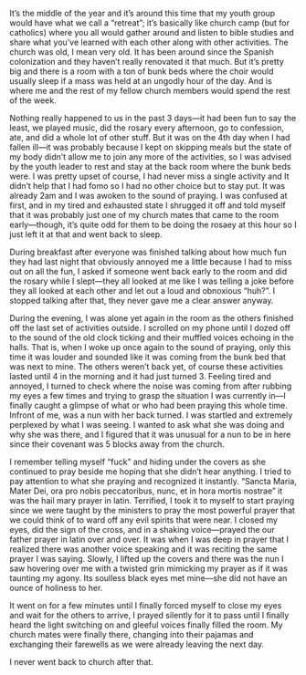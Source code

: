 It’s the middle of the year and it’s around this time that my youth group would have what we call a “retreat”; it’s basically like church camp (but for catholics) where you all would gather around and listen to bible studies and share what you’ve learned with each other along with other activities.
The church was old, I mean very old. It has been around since the Spanish colonization and they haven’t really renovated it that much. But it’s pretty big and there is a room with a ton of bunk beds where the choir would usually sleep if a mass was held at an ungodly hour of the day.
And is where me and the rest of my fellow church members would spend the rest of the week.

Nothing really happened to us in the past 3 days—it had been fun to say the least, we played music, did the rosary every afternoon, go to confession, ate, and did a whole lot of other stuff.
But it was on the 4th day when I had fallen ill—it was probably because I kept on skipping meals but the state of my body didn’t allow me to join any more of the activities, so I was advised by the youth leader to rest and stay at the back room where the bunk beds were. I was pretty upset of course, I had never miss a single activity and It didn’t help that I had fomo so I had no other choice but to stay put.
It was already 2am and I was awoken to the sound of praying. I was confused at first, and in my tired and exhausted state I shrugged it off and told myself that it was probably just one of my church mates that came to the room early—though, it’s quite odd for them to be doing the rosaey at this hour so I just left it at that and went back to sleep.

During breakfast after everyone was finished talking about how much fun they had last night that obviously annoyed me a little because I had to miss out on all the fun, I asked if someone went back early to the room and did the rosary while I slept—they all looked at me like I was telling a joke before they all looked at each other and let out a loud and obnoxious “huh?”. 
I stopped talking after that, they never gave me a clear answer anyway.

During the evening, I was alone yet again in the room as the others finished off the last set of activities outside. I scrolled on my phone until I dozed off to the sound of the old clock ticking and their muffled voices echoing in the halls.
That is, when I woke up once again to the sound of praying, only this time it was louder and sounded like it was coming from the bunk bed that was next to mine. The others weren’t back yet, of course these activities lasted until 4 in the morning and it had just turned 3.
Feeling tired and annoyed, I turned to check where the noise was coming from after rubbing my eyes a few times and trying to grasp the situation I was currently in—I finally caught a glimpse of what or who had been praying this whole time. Infront of me, was a nun with her back turned. 
I was startled and extremely perplexed by what I was seeing. I wanted to ask what she was doing and why she was there, and I figured that it was unusual for a nun to be in here since their covenant was 5 blocks away from the church.

I remember telling myself “fuck” and hiding under the covers as she continued to pray beside me hoping that she didn’t hear anything. I tried to pay attention to what she praying and recognized it instantly. 
“Sancta Maria, Mater Dei, ora pro nobis peccatoribus, nunc, et in hora mortis nostrae” it was the hail mary prayer in latin. Terrified, I took it to myself to start praying since we were taught by the ministers to pray the most powerful prayer that we could think of to ward off any evil spirits that were near.
I closed my eyes, did the sign of the cross, and in a shaking voice—prayed the our father prayer in latin over and over. It was when I was deep in prayer that I realized there was another voice speaking and it was reciting the same prayer I was saying.
Slowly, I lifted up the covers and there was the nun I saw hovering over me with a twisted grin mimicking my prayer as if it was taunting my agony. Its soulless black eyes met mine—she did not have an ounce of holiness to her. 

It went on for a few minutes until I finally forced myself to close my eyes and wait for the others to arrive, I prayed silently for it to pass until I finally heard the light switching on and gleeful voices finally filled the room. My church mates were finally there, changing into their pajamas and exchanging their farewells as we were already leaving the next day.

I never went back to church after that.